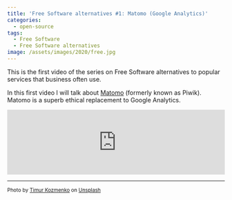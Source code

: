 ```yaml
---
title: 'Free Software alternatives #1: Matomo (Google Analytics)'
categories:
  - open-source
tags:
  - Free Software
  - Free Software alternatives
image: /assets/images/2020/free.jpg
---
```

This is the first video of the series on Free Software alternatives to popular services that business often use.

<!-- more -->

In this first video I will talk about [Matomo](https://matomo.org) (formerly known as Piwik). Matomo is a superb ethical replacement to Google Analytics.

<div class="video-wrapper"><iframe id='ivplayer' allowfullscreen width='100%' src='https://www.invidio.us/embed/N-oHo1KeXBU' style='border:none;'></iframe></div>

---
<small>Photo by [Timur Kozmenko](https://unsplash.com/@timrael?utm_source=unsplash&utm_medium=referral&utm_content=creditCopyText) on [Unsplash](https://unsplash.com/s/photos/lighthouse?utm_source=unsplash&utm_medium=referral&utm_content=creditCopyText)</small>
